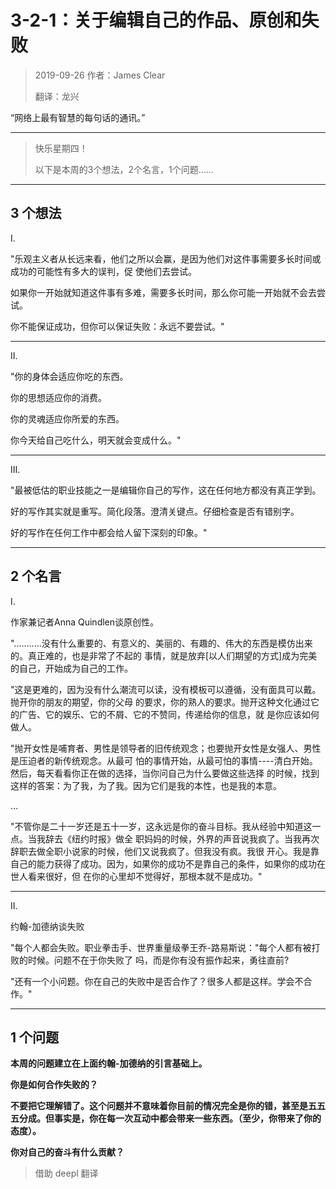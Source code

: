 # 3-2-1：关于编辑自己的作品、原创和失败

> 2019-09-26 作者：James Clear
>
> 翻译：龙兴

“网络上最有智慧的每句话的通讯。”

---

>快乐星期四！
>
>以下是本周的3个想法，2个名言，1个问题......

---

## 3 个想法

  Ⅰ.

  "乐观主义者从长远来看，他们之所以会赢，是因为他们对这件事需要多长时间或成功的可能性有多大的误判，促     使他们去尝试。

 如果你一开始就知道这件事有多难，需要多长时间，那么你可能一开始就不会去尝试。

 你不能保证成功，但你可以保证失败：永远不要尝试。"

---

  Ⅱ.

  "你的身体会适应你吃的东西。

 你的思想适应你的消费。

 你的灵魂适应你所爱的东西。

 你今天给自己吃什么，明天就会变成什么。"

---

   Ⅲ.

  "最被低估的职业技能之一是编辑你自己的写作，这在任何地方都没有真正学到。

  好的写作其实就是重写。简化段落。澄清关键点。仔细检查是否有错别字。

  好的写作在任何工作中都会给人留下深刻的印象。"

---

## 2 个名言

  Ⅰ.

  作家兼记者Anna Quindlen谈原创性。

 "...........没有什么重要的、有意义的、美丽的、有趣的、伟大的东西是模仿出来的。真正难的，也是非常了不起的 事情，就是放弃[以人们期望的方式]成为完美的自己，开始成为自己的工作。

  "这是更难的，因为没有什么潮流可以读，没有模板可以遵循，没有面具可以戴。抛开你的朋友的期望，你的父母 的要求，你的熟人的要求。抛开这种文化通过它的广告、它的娱乐、它的不屑、它的不赞同，传递给你的信息，就 是你应该如何做人。

 "抛开女性是哺育者、男性是领导者的旧传统观念；也要抛开女性是女强人、男性是压迫者的新传统观念。从最可 怕的事情开始，从最可怕的事情----清白开始。然后，每天看看你正在做的选择，当你问自己为什么要做这些选择 的时候，找到这样的答案：为了我，为了我。因为它们是我的本性，也是我的本意。

 …

 "不管你是二十一岁还是五十一岁，这永远是你的奋斗目标。我从经验中知道这一点。当我辞去《纽约时报》做全 职妈妈的时候，外界的声音说我疯了。当我再次辞职去做全职小说家的时候，他们又说我疯了。但我没有疯。我很 开心。我是靠自己的能力获得了成功。因为，如果你的成功不是靠自己的条件，如果你的成功在世人看来很好，但 在你的心里却不觉得好，那根本就不是成功。"

---

  Ⅱ.

  约翰-加德纳谈失败

 "每个人都会失败。职业拳击手、世界重量级拳王乔-路易斯说："每个人都有被打败的时候。问题不在于你失败了   吗，而是你有没有振作起来，勇往直前?

 "还有一个小问题。你在自己的失败中是否合作了？很多人都是这样。学会不合作。"

---

## 1 个问题

**本周的问题建立在上面约翰-加德纳的引言基础上。**

**你是如何合作失败的？**

**不要把它理解错了。这个问题并不意味着你目前的情况完全是你的错，甚至是五五五分成。但事实是，你在每一次互动中都会带来一些东西。（至少，你带来了你的态度）。**

**你对自己的奋斗有什么贡献？**

> 借助 deepl 翻译

